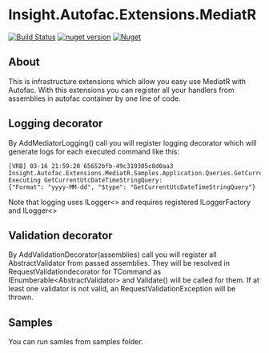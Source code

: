 Insight.Autofac.Extensions.MediatR
==================================
[![Build Status](https://travis-ci.org/InsightAppDev/Insight.Autofac.Extensions.MediatR.svg?branch=master)](https://travis-ci.org/InsightAppDev/Insight.Autofac.Extensions.MediatR)
[![nuget version](https://img.shields.io/nuget/v/Insight.Autofac.Extensions.MediatR)](https://www.nuget.org/packages/Insight.Autofac.Extensions.MediatR/)
[![Nuget](https://img.shields.io/nuget/dt/Insight.Autofac.Extensions.MediatR?color=%2300000)](https://www.nuget.org/packages/Insight.Autofac.Extensions.MediatR/)

About
----------------------------------
This is infrastructure extensions which allow you easy use MediatR with Autofac. With this extensions you can register all your handlers from assemblies in autofac container by one line of code.

Logging decorator 
----------------------------------
By AddMediatorLogging() call you will register logging decorator which will generate logs for each executed command like this:

```
[VRB] 03-16 21:59:20 65652bfb-49c319305c8d0aa3 Insight.Autofac.Extensions.MediatR.Samples.Application.Queries.GetCurrentUtcDateTimeStringHandler Executing GetCurrentUtcDateTimeStringQuery:
{"Format": "yyyy-MM-dd", "$type": "GetCurrentUtcDateTimeStringQuery"}
```

Note that logging uses ILogger<> and requires registered ILoggerFactory and ILogger<>

Validation decorator
----------------------------------
By AddValidationDecorator(assemblies) call you will register all AbstractValidator<TCommand> from passed assemblies. They will be resolved in RequestValidationdecorator for TCommand as IEnumberable<AbstractValidator<TCommand>> and Validate() will be called for them. 
If at least one validator is not valid, an RequestValidationException will be thrown.

Samples
----------------------------------
You can run samles from samples folder.
